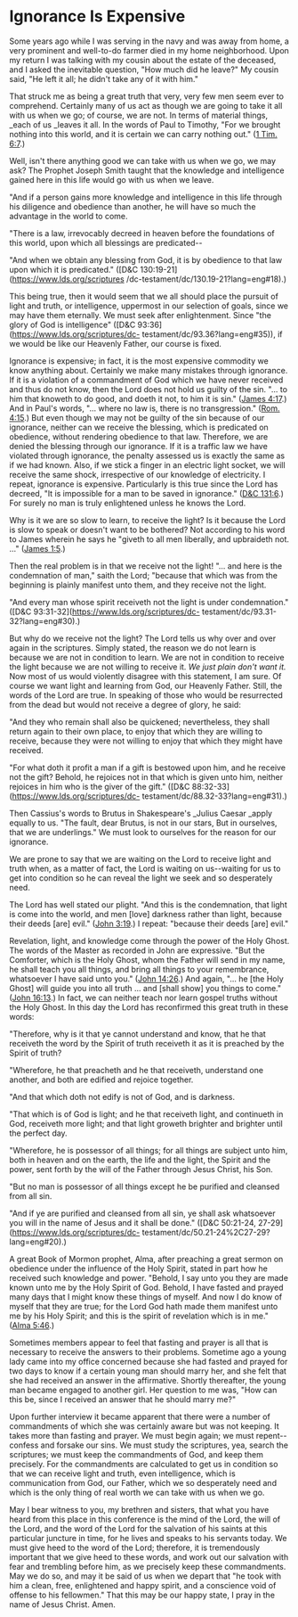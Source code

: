 # Ignorance Is Expensive

Some years ago while I was serving in the navy and was away from home, a very
prominent and well-to-do farmer died in my home neighborhood. Upon my return I
was talking with my cousin about the estate of the deceased, and I asked the
inevitable question, "How much did he leave?" My cousin said, "He left it all;
he didn't take any of it with him."

That struck me as being a great truth that very, very few men seem ever to
comprehend. Certainly many of us act as though we are going to take it all
with us when we go; of course, we are not. In terms of material things, _each
of us _leaves it all. In the words of Paul to Timothy, "For we brought nothing
into this world, and it is certain we can carry nothing out." ([1 Tim.
6:7](https://www.lds.org/scriptures/nt/1-tim/6.7?lang=eng#6).)

Well, isn't there anything good we can take with us when we go, we may ask?
The Prophet Joseph Smith taught that the knowledge and intelligence gained
here in this life would go with us when we leave.

"And if a person gains more knowledge and intelligence in this life through
his diligence and obedience than another, he will have so much the advantage
in the world to come.

"There is a law, irrevocably decreed in heaven before the foundations of this
world, upon which all blessings are predicated--

"And when we obtain any blessing from God, it is by obedience to that law upon
which it is predicated." ([D&amp;C 130:19-21](https://www.lds.org/scriptures
/dc-testament/dc/130.19-21?lang=eng#18).)

This being true, then it would seem that we all should place the pursuit of
light and truth, or intelligence, uppermost in our selection of goals, since
we may have them eternally. We must seek after enlightenment. Since "the glory
of God is intelligence" ([D&amp;C 93:36](https://www.lds.org/scriptures/dc-
testament/dc/93.36?lang=eng#35)), if we would be like our Heavenly Father, our
course is fixed.

Ignorance is expensive; in fact, it is the most expensive commodity we know
anything about. Certainly we make many mistakes through ignorance. If it is a
violation of a commandment of God which we have never received and thus do not
know, then the Lord does not hold us guilty of the sin. "... to him that knoweth
to do good, and doeth it not, to him it is sin." ([James
4:17](https://www.lds.org/scriptures/nt/james/4.17?lang=eng#16).) And in
Paul's words, "... where no law is, there is no transgression." ([Rom.
4:15](https://www.lds.org/scriptures/nt/rom/4.15?lang=eng#14).) But even
though we may not be guilty of the sin because of our ignorance, neither can
we receive the blessing, which is predicated on obedience, without rendering
obedience to that law. Therefore, we are denied the blessing through our
ignorance. If it is a traffic law we have violated through ignorance, the
penalty assessed us is exactly the same as if we had known. Also, if we stick
a finger in an electric light socket, we will receive the same shock,
irrespective of our knowledge of electricity. I repeat, ignorance is
expensive. Particularly is this true since the Lord has decreed, "It is
impossible for a man to be saved in ignorance." ([D&amp;C
131:6](https://www.lds.org/scriptures/dc-testament/dc/131.6?lang=eng#5).) For
surely no man is truly enlightened unless he knows the Lord.

Why is it we are so slow to learn, to receive the light? Is it because the
Lord is slow to speak or doesn't want to be bothered? Not according to his
word to James wherein he says he "giveth to all men liberally, and upbraideth
not. ..." ([James 1:5](https://www.lds.org/scriptures/nt/james/1.5?lang=eng#4).)

Then the real problem is in that we receive not the light! "... and here is the
condemnation of man," saith the Lord; "because that which was from the
beginning is plainly manifest unto them, and they receive not the light.

"And every man whose spirit receiveth not the light is under condemnation."
([D&amp;C 93:31-32](https://www.lds.org/scriptures/dc-
testament/dc/93.31-32?lang=eng#30).)

But why do we receive not the light? The Lord tells us why over and over again
in the scriptures. Simply stated, the reason we do not learn is because we are
not in condition to learn. We are not in condition to receive the light
because we are not willing to receive it. _We just plain don't want it._ Now
most of us would violently disagree with this statement, I am sure. Of course
we want light and learning from God, our Heavenly Father. Still, the words of
the Lord are true. In speaking of those who would be resurrected from the dead
but would not receive a degree of glory, he said:

"And they who remain shall also be quickened; nevertheless, they shall return
again to their own place, to enjoy that which they are willing to receive,
because they were not willing to enjoy that which they might have received.

"For what doth it profit a man if a gift is bestowed upon him, and he receive
not the gift? Behold, he rejoices not in that which is given unto him, neither
rejoices in him who is the giver of the gift." ([D&amp;C
88:32-33](https://www.lds.org/scriptures/dc-
testament/dc/88.32-33?lang=eng#31).)

Then Cassius's words to Brutus in Shakespeare's _Julius Caesar _apply equally
to us. "The fault, dear Brutus, is not in our stars, But in ourselves, that we
are underlings." We must look to ourselves for the reason for our ignorance.

We are prone to say that we are waiting on the Lord to receive light and truth
when, as a matter of fact, the Lord is waiting on us--waiting for us to get
into condition so he can reveal the light we seek and so desperately need.

The Lord has well stated our plight. "And this is the condemnation, that light
is come into the world, and men [love] darkness rather than light, because
their deeds [are] evil." ([John
3:19](https://www.lds.org/scriptures/nt/john/3.19?lang=eng#18).) I repeat:
"because their deeds [are] evil."

Revelation, light, and knowledge come through the power of the Holy Ghost. The
words of the Master as recorded in John are expressive. "But the Comforter,
which is the Holy Ghost, whom the Father will send in my name, he shall teach
you all things, and bring all things to your remembrance, whatsoever I have
said unto you." ([John
14:26](https://www.lds.org/scriptures/nt/john/14.26?lang=eng#25).) And again,
"... he [the Holy Ghost] will guide you into all truth ... and [shall show] you
things to come." ([John
16:13](https://www.lds.org/scriptures/nt/john/16.13?lang=eng#12).) In fact, we
can neither teach nor learn gospel truths without the Holy Ghost. In this day
the Lord has reconfirmed this great truth in these words:

"Therefore, why is it that ye cannot understand and know, that he that
receiveth the word by the Spirit of truth receiveth it as it is preached by
the Spirit of truth?

"Wherefore, he that preacheth and he that receiveth, understand one another,
and both are edified and rejoice together.

"And that which doth not edify is not of God, and is darkness.

"That which is of God is light; and he that receiveth light, and continueth in
God, receiveth more light; and that light groweth brighter and brighter until
the perfect day.

"Wherefore, he is possessor of all things; for all things are subject unto
him, both in heaven and on the earth, the life and the light, the Spirit and
the power, sent forth by the will of the Father through Jesus Christ, his Son.

"But no man is possessor of all things except he be purified and cleansed from
all sin.

"And if ye are purified and cleansed from all sin, ye shall ask whatsoever you
will in the name of Jesus and it shall be done." ([D&amp;C 50:21-24,
27-29](https://www.lds.org/scriptures/dc-
testament/dc/50.21-24%2C27-29?lang=eng#20).)

A great Book of Mormon prophet, Alma, after preaching a great sermon on
obedience under the influence of the Holy Spirit, stated in part how he
received such knowledge and power. "Behold, I say unto you they are made known
unto me by the Holy Spirit of God. Behold, I have fasted and prayed many days
that I might know these things of myself. And now I do know of myself that
they are true; for the Lord God hath made them manifest unto me by his Holy
Spirit; and this is the spirit of revelation which is in me." ([Alma
5:46](https://www.lds.org/scriptures/bofm/alma/5.46?lang=eng#45).)

Sometimes members appear to feel that fasting and prayer is all that is
necessary to receive the answers to their problems. Sometime ago a young lady
came into my office concerned because she had fasted and prayed for two days
to know if a certain young man should marry her, and she felt that she had
received an answer in the affirmative. Shortly thereafter, the young man
became engaged to another girl. Her question to me was, "How can this be,
since I received an answer that he should marry me?"

Upon further interview it became apparent that there were a number of
commandments of which she was certainly aware but was not keeping. It takes
more than fasting and prayer. We must begin again; we must repent--confess and
forsake our sins. We must study the scriptures, yea, search the scriptures; we
must keep the commandments of God, and keep them precisely. For the
commandments are calculated to get us in condition so that we can receive
light and truth, even intelligence, which is communication from God, our
Father, which we so desperately need and which is the only thing of real worth
we can take with us when we go.

May I bear witness to you, my brethren and sisters, that what you have heard
from this place in this conference is the mind of the Lord, the will of the
Lord, and the word of the Lord for the salvation of his saints at this
particular juncture in time, for he lives and speaks to his servants today. We
must give heed to the word of the Lord; therefore, it is tremendously
important that we give heed to these words, and work out our salvation with
fear and trembling before him, as we precisely keep these commandments. May we
do so, and may it be said of us when we depart that "he took with him a clean,
free, enlightened and happy spirit, and a conscience void of offense to his
fellowmen." That this may be our happy state, I pray in the name of Jesus
Christ. Amen.

